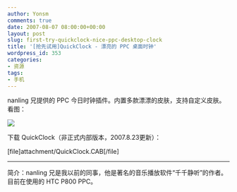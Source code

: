 ```yaml
---
author: Yonsm
comments: true
date: 2007-08-07 08:00:00+00:00
layout: post
slug: first-try-quickclock-nice-ppc-desktop-clock
title: '[抢先试用]QuickClock - 漂亮的 PPC 桌面时钟'
wordpress_id: 353
categories:
- 资源
tags:
- 手机
---
```


nanling 兄提供的 PPC 今日时钟插件。内置多款漂漂的皮肤，支持自定义皮肤。看图：  
  
[![](attachment/QuickClock.PNG)](attachment/QuickClock.PNG)  
  
下载 QuickClock（非正式内部版本，2007.8.23更新）：  
  
[file]attachment/QuickClock.CAB[/file]  
  
<!-- more -->  
  


* * *

  
  
简介：nanling 兄是我以前的同事，他是著名的音乐播放软件“千千静听”的作者。目前在使用的 HTC P800 PPC。  
  

